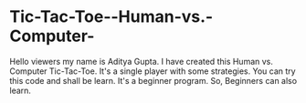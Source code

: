 # Tic-Tac-Toe--Human-vs.-Computer-
Hello viewers my name is Aditya Gupta. I have created this Human vs. Computer Tic-Tac-Toe. It's a single player with some strategies. You can try this code and shall be learn.
It's a beginner program. So, Beginners can also learn.
